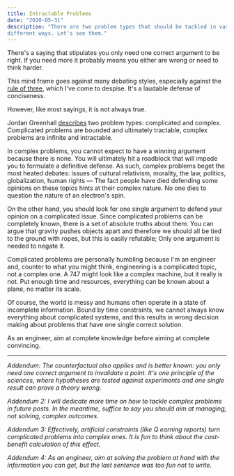 ```yaml
---
title: Intractable Problems
date: "2020-05-31"
description: "There are two problem types that should be tackled in vastly
different ways. Let's see them."
---
```


There's a saying that stipulates you only need one correct argument to be right. If
you need more it probably means you either are wrong or need to think harder.

This mind frame goes against many debating styles, especially against the [rule of
three](https://en.wikipedia.org/wiki/Rule_of_three_(writing)), which I've come
to despise. It's a laudable defense of conciseness.

However, like most sayings, it is not always true.

Jordan Greenhall
[describes](https://www.arnoldkling.com/blog/complicated-vs-complex/) two
problem types: complicated and complex. Complicated problems are bounded and
ultimately tractable, complex problems are infinite and intractable.

In complex problems, you cannot expect to have a winning argument because there
is none. You will ultimately hit a roadblock that will impede you to formulate a
definitive defense. As such, complex problems beget the most heated debates:
issues of cultural relativism, morality, the law, politics, globalization, human
rights — The fact people have died defending some opinions on these topics hints
at their complex nature. No one dies to question the nature of an electron's
spin.

On the other hand, you should look for one single argument to defend your
opinion on a complicated issue. Since complicated problems can be completely
known, there is a set of absolute truths about them. You can argue that
gravity pushes objects apart and therefore we should all be tied to the ground
with ropes, but this is easily refutable; Only one argument is needed to negate
it.

Complicated problems are personally humbling because I'm an engineer and,
counter to what you might think, engineering is a complicated topic, not a
complex one. A 747 might look like a complex machine, but it really is not. Put
enough time and resources, everything can be known about a plane, no matter its
scale.

Of course, the world is messy and humans often operate in a state of
incomplete information. Bound by time constraints, we cannot always know
everything about complicated systems, and this results in wrong decision making
about problems that have one single correct solution.

As an engineer, aim at complete knowledge before aiming at complete convincing.

* * *

_Addendum: The counterfactual also applies and is better known: you only need
one correct argument to invalidate a point. It's one principle of the sciences,
where hypotheses are tested against experiments and one single result can prove
a theory wrong._

_Addendum 2: I will dedicate more time on how to tackle complex problems in
future posts. In the meantime, suffice to say you should aim at managing, not
solving, complex outcomes._

_Addendum 3: Effectively, artificial constraints (like Q earning reports) turn
complicated problems into complex ones. It is fun to think about the
cost-benefit calculation of this effect._

_Addendum 4: As an engineer, aim at solving the problem at hand with the information
you can get, but the last sentence was too fun not to write._
